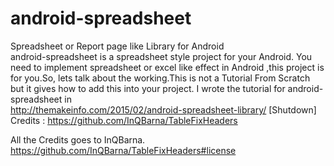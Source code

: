 # android-spreadsheet
Spreadsheet or Report page like Library for Android<br>
android-spreadsheet  is a spreadsheet  style project  for your Android. You need to implement spreadsheet or excel like effect in Android ,this project is for you.So, lets talk about the working.This is not a Tutorial From Scratch but it gives how to add this into your project.
I wrote the tutorial for android-spreadsheet in <br>
http://themakeinfo.com/2015/02/android-spreadsheet-library/ [Shutdown]
<br>
Credits :
https://github.com/InQBarna/TableFixHeaders

All the Credits goes to InQBarna.
https://github.com/InQBarna/TableFixHeaders#license

